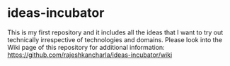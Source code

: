 # ideas-incubator
This is my first repository and it includes all the ideas that I want to try out technically irrespective of technologies and domains. Please look into the Wiki page of this repository for additional information: https://github.com/rajeshkancharla/ideas-incubator/wiki
